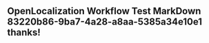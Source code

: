 <properties
ms.topic="hero-topic"
ms.test1="hero-topic"
ms.test2="test"/>

## OpenLocalization Workflow Test MarkDown 83220b86-9ba7-4a28-a8aa-5385a34e10e1 thanks!
<!--HONumber=Mar16_HO3-->
